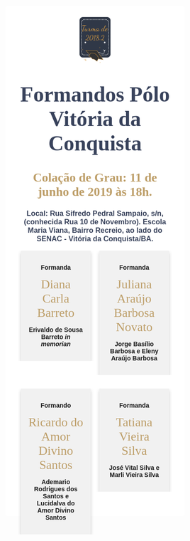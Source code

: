 



<style>

body { 
  background-image: url("../imagens/fundo7.png");
  background-repeat: no-repeat;
  background-attachment: fixed;
  background-position: center; 
}

#example3 {
  border-radius: 6px;
  padding: 25px;
  background-color: white;
  background-repeat: no-repeat;
  background-origin: content-box;
  background-position: center;
}

* {
  box-sizing: border-box;
}

body {
  font-family: Arial, Helvetica, sans-serif;
}

/* Float four columns side by side */
.column {
  float: left;
  width: 50%;
  padding: 0 10px;
}

/* Remove extra left and right margins, due to padding */
.row {margin: 0 -5px;}

/* Clear floats after the columns */
.row:after {
  content: "";
  display: table;
  clear: both;
}

/* Responsive columns */
@media screen and (max-width: 600px) {
  .column {
    width: 100%;
    display: block;
    margin-bottom: 10px;
  }
}

/* Style the counter cards */
.card2 {
  box-shadow: 0 4px 8px 0 rgba(0, 0, 0, 0.2);
  padding: 16px;
  text-align: center;
  background-color: #f1f1f1;
}

div.c {
  font-size: 28px;
  font-family:'Dancing Script', cursive;
  color:#BD9E68;
}
</style>

<link href="https://fonts.googleapis.com/css?family=Dancing+Script&display=swap" rel="stylesheet">

<div id="example3">
<center><img src="../imagens/turma2.png" style="width:20%"/></center>


<center> 


<h1 style="font-family:'Dancing Script', cursive; color:#38425B;"><font size="8"><strong>Formandos Pólo Vitória da Conquista</strong></font></h1>


<br> 
<center> 

<div class="c"><strong>Colação de Grau: 11 de junho de 2019 às 18h.</strong></div>

<h3 style="color:#38425B;"><strong>Local: Rua Sifredo Pedral Sampaio, s/n, (conhecida Rua 10 de Novembro). Escola Maria Viana, Bairro Recreio, ao lado do SENAC - Vitória da Conquista/BA.</strong></h3>


<div class="column">
    <div class="card2">
      <center> 
      <p><strong>Formanda</strong></p> 
      <div class="c">Diana Carla </div>
      <div class="c">Barreto</div>
      <p><strong>Erivaldo de Sousa Barreto <em>in memorian</em> </strong></p>
      </center>
    </div>
  </div>

  <div class="column">
    <div class="card2">
     <p><strong>Formanda</strong></p> 
        <div class="c">Juliana Araújo Barbosa Novato </div>
        <p><strong>Jorge Basílio Barbosa e Eleny Araújo Barbosa </strong></p>
    </div>
  </div>

<br>
<br> <p style="color:white;"> hhhhhhhhh</p>

<div class="column">
    <div class="card2">
      <center> 
      <p><strong>Formando</strong></p> 
      <div class="c">Ricardo do Amor Divino Santos</div>
      <p><strong>Ademario Rodrigues dos Santos e Lucidalva do Amor Divino Santos</strong></p>
      </center>
    </div>
  </div>

  <div class="column">
    <div class="card2">
     <p><strong>Formanda</strong></p> 
        <div class="c">Tatiana Vieira </div>
        <div class="c">Silva</div>
        <p><strong>José Vital Silva e Marli Vieira Silva </strong></p>
    </div>
  </div>
  <br>
<br> <p style="color:white;"> hhhhhhhhh</p>
</center> 





</div>


